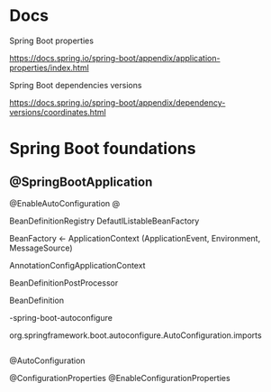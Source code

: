 

Docs
=================================

Spring Boot properties

https://docs.spring.io/spring-boot/appendix/application-properties/index.html


Spring Boot dependencies versions

https://docs.spring.io/spring-boot/appendix/dependency-versions/coordinates.html



Spring Boot foundations
==================================

@SpringBootApplication
-----------------------
@EnableAutoConfiguration
@



BeanDefinitionRegistry
DefautlListableBeanFactory

BeanFactory <- ApplicationContext (ApplicationEvent, Environment, MessageSource)


AnnotationConfigApplicationContext


BeanDefinitionPostProcessor

BeanDefinition



<module>-spring-boot-autoconfigure

org.springframework.boot.autoconfigure.AutoConfiguration.imports
```

```

@AutoConfiguration



@ConfigurationProperties
@EnableConfigurationProperties